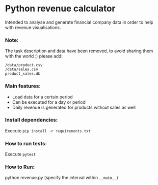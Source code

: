 # Python revenue calculator
Intended to analyse and generate financial company data in order to help with revenue visualisations.

### Note:
The task description and data have been removed, to avoid sharing them with the world :) 
please add:
```
/data/product.csv
/data/sales.csv
product_sales.db
```

### Main features:
- Load data for a certain period
- Can be executed for a day or period
- Daily revenue is generated for products without sales as well

### Install dependencies:
Execute `pip install -r requirements.txt`

### How to run tests:
Execute `pytest`

### How to Run:
python revenue.py (specify the interval within `__main__`)
